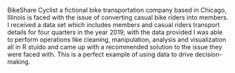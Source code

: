 BikeShare Cyclist a fictional bike transportation company based in Chicago, Illinois is faced with the issue of converting casual bike riders into members. I received a data set which includes members and casual riders transport details for four quarters in the year 2019, with the data provided I was able to perform operations like cleaning, manipulation, analysis and visualization all in R stuido and came up with a recommended solution to the issue they were faced with. This is a perfect example of using data to drive decision-making.
